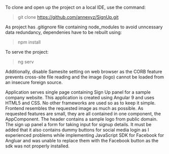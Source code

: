 To clone and open up the project on a local IDE, use the command:
>git clone https://github.com/annexyz/SignUp.git

As project has .gitignore file containing node_modules to avoid unncessary data redundancy, dependenies have to be rebuilt using: 
>npm install

To serve the project:
>ng serv

Additionally, disable Samesite setting on web browser as the CORB feature prevents cross-site file reading and the image (logo) cannot be loaded from an insecure foreign source. 

Application serves single page containing Sign Up panel for a sample company website. This application is created using Angular 9 and uses HTML5 and CSS. No other frameworks are used so as to keep it simple. Frontend resembles the requested image as much as possible. As requested features are small, they are all contained in one component, the AppComponent. The header contains a sample logo from public domain. The sign up panel a form for taking input for signup details. It must be added that it also contains dummy buttons for social media login as I experienced problems while implementing JavaScript SDK for Facebook for Angluar and was unable to replace them with the Facebook button as the sdk was not properly installed. 
